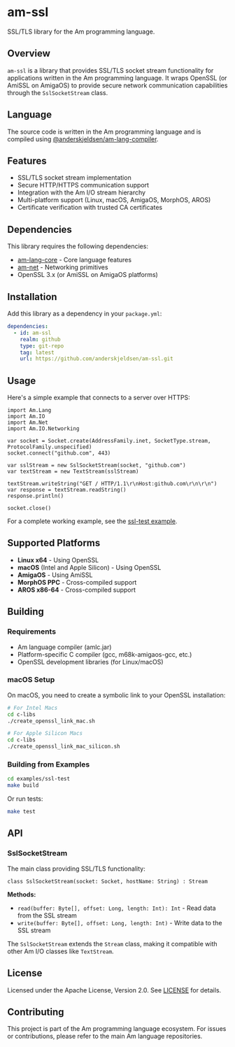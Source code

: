 # am-ssl

SSL/TLS library for the Am programming language.

## Overview

`am-ssl` is a library that provides SSL/TLS socket stream functionality for applications written in the Am programming language. It wraps OpenSSL (or AmiSSL on AmigaOS) to provide secure network communication capabilities through the `SslSocketStream` class.

## Language

The source code is written in the Am programming language and is compiled using [@anderskjeldsen/am-lang-compiler](https://github.com/anderskjeldsen/am-lang-compiler).

## Features

- SSL/TLS socket stream implementation
- Secure HTTP/HTTPS communication support
- Integration with the Am I/O stream hierarchy
- Multi-platform support (Linux, macOS, AmigaOS, MorphOS, AROS)
- Certificate verification with trusted CA certificates

## Dependencies

This library requires the following dependencies:

- [am-lang-core](https://github.com/anderskjeldsen/am-lang-core) - Core language features
- [am-net](https://github.com/anderskjeldsen/am-net) - Networking primitives
- OpenSSL 3.x (or AmiSSL on AmigaOS platforms)

## Installation

Add this library as a dependency in your `package.yml`:

```yaml
dependencies:
  - id: am-ssl
    realm: github
    type: git-repo
    tag: latest
    url: https://github.com/anderskjeldsen/am-ssl.git
```

## Usage

Here's a simple example that connects to a server over HTTPS:

```am
import Am.Lang
import Am.IO
import Am.Net
import Am.IO.Networking

var socket = Socket.create(AddressFamily.inet, SocketType.stream, ProtocolFamily.unspecified)
socket.connect("github.com", 443)

var sslStream = new SslSocketStream(socket, "github.com")
var textStream = new TextStream(sslStream)

textStream.writeString("GET / HTTP/1.1\r\nHost:github.com\r\n\r\n")
var response = textStream.readString()
response.println()

socket.close()
```

For a complete working example, see the [ssl-test example](examples/ssl-test).

## Supported Platforms

- **Linux x64** - Using OpenSSL
- **macOS** (Intel and Apple Silicon) - Using OpenSSL
- **AmigaOS** - Using AmiSSL
- **MorphOS PPC** - Cross-compiled support
- **AROS x86-64** - Cross-compiled support

## Building

### Requirements

- Am language compiler (amlc.jar)
- Platform-specific C compiler (gcc, m68k-amigaos-gcc, etc.)
- OpenSSL development libraries (for Linux/macOS)

### macOS Setup

On macOS, you need to create a symbolic link to your OpenSSL installation:

```bash
# For Intel Macs
cd c-libs
./create_openssl_link_mac.sh

# For Apple Silicon Macs
cd c-libs
./create_openssl_link_mac_silicon.sh
```

### Building from Examples

```bash
cd examples/ssl-test
make build
```

Or run tests:

```bash
make test
```

## API

### SslSocketStream

The main class providing SSL/TLS functionality:

```am
class SslSocketStream(socket: Socket, hostName: String) : Stream
```

**Methods:**
- `read(buffer: Byte[], offset: Long, length: Int): Int` - Read data from the SSL stream
- `write(buffer: Byte[], offset: Long, length: Int)` - Write data to the SSL stream

The `SslSocketStream` extends the `Stream` class, making it compatible with other Am I/O classes like `TextStream`.

## License

Licensed under the Apache License, Version 2.0. See [LICENSE](LICENSE) for details.

## Contributing

This project is part of the Am programming language ecosystem. For issues or contributions, please refer to the main Am language repositories.
